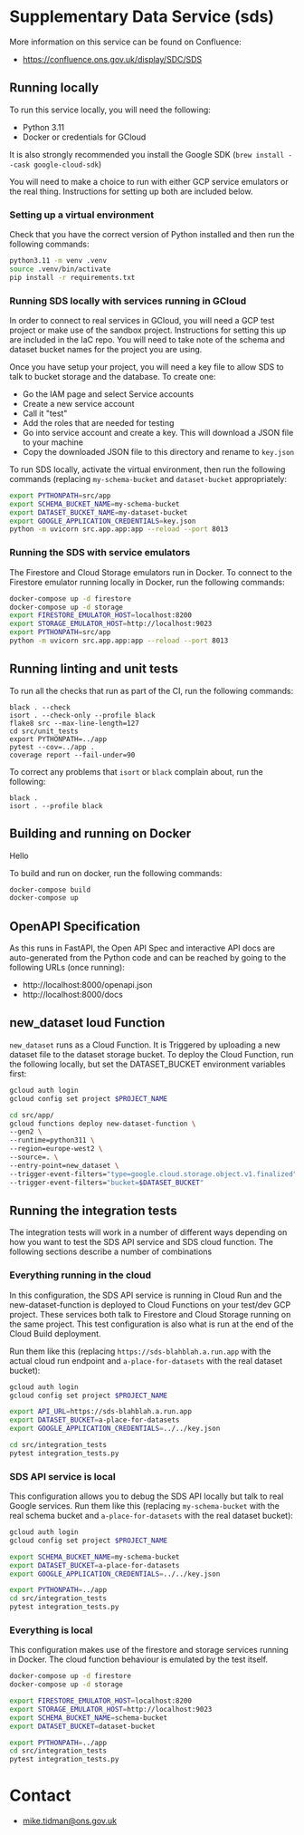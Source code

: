 # Supplementary Data Service (sds)

More information on this service can be found on Confluence:

* https://confluence.ons.gov.uk/display/SDC/SDS

## Running locally

To run this service locally, you will need the following:

* Python 3.11
* Docker or credentials for GCloud

It is also strongly recommended you install the Google SDK (`brew install --cask google-cloud-sdk`)

You will need to make a choice to run with either GCP service emulators or the real thing.
Instructions for setting up both are included below.

### Setting up a virtual environment

Check that you have the correct version of Python installed and then run the following commands:

```bash
python3.11 -m venv .venv
source .venv/bin/activate
pip install -r requirements.txt
```

### Running SDS locally with services running in GCloud

In order to connect to real services in GCloud, you will need a GCP test project or make
use of the sandbox project. Instructions for setting this up  are included in the IaC repo. 
You will need to take note of the schema and dataset bucket names for the project you are using.

Once you have setup your project, you will need a key file to allow SDS to talk to bucket storage
and the database. To create one:

* Go the IAM page and select Service accounts
* Create a new service account
* Call it "test"
* Add the roles that are needed for testing
* Go into service account and create a key. This will download a JSON file to your machine 
* Copy the downloaded JSON file to this directory and rename to `key.json`

To run SDS locally, activate the virtual environment, then run the following commands (replacing `my-schema-bucket`
and `dataset-bucket` appropriately:

```bash
export PYTHONPATH=src/app
export SCHEMA_BUCKET_NAME=my-schema-bucket
export DATASET_BUCKET_NAME=my-dataset-bucket
export GOOGLE_APPLICATION_CREDENTIALS=key.json
python -m uvicorn src.app.app:app --reload --port 8013
```

### Running the SDS with service emulators

The Firestore and Cloud Storage emulators run in Docker. To connect to the Firestore emulator running locally in Docker,
run the following commands:


```bash
docker-compose up -d firestore
docker-compose up -d storage
export FIRESTORE_EMULATOR_HOST=localhost:8200
export STORAGE_EMULATOR_HOST=http://localhost:9023
export PYTHONPATH=src/app
python -m uvicorn src.app.app:app --reload --port 8013
```

## Running linting and unit tests

To run all the checks that run as part of the CI, run the following commands:

```
black . --check
isort . --check-only --profile black
flake8 src --max-line-length=127
cd src/unit_tests
export PYTHONPATH=../app
pytest --cov=../app .
coverage report --fail-under=90
```

To correct any problems that `isort` or `black` complain about, run the following:

```
black .
isort . --profile black
```

## Building and running on Docker

Hello

To build and run on docker, run the following commands:

```bash
docker-compose build
docker-compose up
```

## OpenAPI Specification

As this runs in FastAPI, the Open API Spec and interactive API docs are auto-generated from the Python code and
can be reached by going to the following URLs (once running):

* http://localhost:8000/openapi.json
* http://localhost:8000/docs

## new_dataset loud Function

`new_dataset` runs as a Cloud Function. It is Triggered by uploading a new dataset file to the dataset storage bucket.
To deploy the Cloud Function, run the following locally, but set the DATASET_BUCKET environment variables first:

```bash
gcloud auth login
gcloud config set project $PROJECT_NAME

cd src/app/
gcloud functions deploy new-dataset-function \
--gen2 \
--runtime=python311 \
--region=europe-west2 \
--source=. \
--entry-point=new_dataset \
--trigger-event-filters="type=google.cloud.storage.object.v1.finalized" \
--trigger-event-filters="bucket=$DATASET_BUCKET"
```

## Running the integration tests

The integration tests will work in a number of different ways depending on how you want to test the SDS API service
and SDS cloud function. The following sections describe a number of combinations

### Everything running in the cloud

In this configuration, the SDS API service is running in Cloud Run and the new-dataset-function is deployed
to Cloud Functions on your test/dev GCP project. These services both talk to Firestore and Cloud Storage running
on the same project. This test configuration is also what is run at the end of the Cloud Build deployment.

Run them like this (replacing `https://sds-blahblah.a.run.app` with the actual cloud run endpoint and
`a-place-for-datasets` with the real dataset bucket):

```bash
gcloud auth login
gcloud config set project $PROJECT_NAME

export API_URL=https://sds-blahblah.a.run.app
export DATASET_BUCKET=a-place-for-datasets  
export GOOGLE_APPLICATION_CREDENTIALS=../../key.json

cd src/integration_tests
pytest integration_tests.py
```

### SDS API service is local

This configuration allows you to debug the SDS API locally but talk to real Google services. Run them like this 
(replacing `my-schema-bucket` with the real schema bucket and `a-place-for-datasets` with the real dataset bucket):

```bash
gcloud auth login
gcloud config set project $PROJECT_NAME

export SCHEMA_BUCKET_NAME=my-schema-bucket
export DATASET_BUCKET=a-place-for-datasets
export GOOGLE_APPLICATION_CREDENTIALS=../../key.json

export PYTHONPATH=../app
cd src/integration_tests
pytest integration_tests.py
```

### Everything is local

This configuration makes use of the firestore and storage services running in Docker. The cloud function behaviour
is emulated by the test itself.

```bash
docker-compose up -d firestore
docker-compose up -d storage

export FIRESTORE_EMULATOR_HOST=localhost:8200
export STORAGE_EMULATOR_HOST=http://localhost:9023
export SCHEMA_BUCKET_NAME=schema-bucket
export DATASET_BUCKET=dataset-bucket

export PYTHONPATH=../app
cd src/integration_tests
pytest integration_tests.py
```

# Contact

* mike.tidman@ons.gov.uk